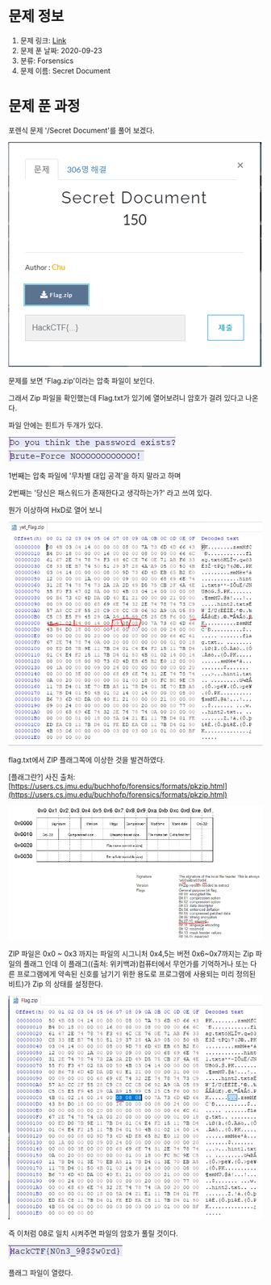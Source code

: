 # 문제 정보
1. 문제 링크: [Link](https://ctf.j0n9hyun.xyz/challenges#Secret%20Document)
2. 문제 푼 날짜: 2020-09-23
3. 분류: Forsensics
4. 문제 이름: Secret Document

# 문제 푼 과정

포렌식 문제 '/Secret Document'를 풀어 보겠다.

![main](pic/main.PNG)

문제를 보면 'Flag.zip'이라는 압축 파일이 보인다.

그래서 Zip 파일을 확인했는데 Flag.txt가 있기에 열어보려니 암호가 걸려 있다고 나온다.

파일 안에는 힌트가 두개가 있다.

![hint2](pic/hint2.PNG)![hint1](pic/hint1.PNG)

1번째는 압축 파일에 '무차별 대입 공격'을 하지 말라고 하며

2번째는 '당신은 패스워드가 존재한다고 생각하는가?' 라고 쓰여 있다.

뭔가 이상하여 HxD로 열어 보니

![PK_flag](pic/PK_flag.PNG)

flag.txt에서 ZIP 플래그쪽에 이상한 것을 발견하였다.

[플래그란?] 사진 출처: [https://users.cs.jmu.edu/buchhofp/forensics/formats/pkzip.html](https://users.cs.jmu.edu/buchhofp/forensics/formats/pkzip.html)

![zip_pk](pic/zip_pk.PNG)

ZIP 파일은 0x0 ~ 0x3 까지는 파일의 시그니처 0x4,5는 버전  0x6~0x7까지는 Zip 파일의 플래그 인데 이 플래그((출처: 위키백과)컴퓨터에서 무언가를 기억하거나 또는 다른 프로그램에게 약속된 신호를 남기기 위한 용도로 프로그램에 사용되는 미리 정의된 비트)가 Zip 의 상태를 설정한다.

![edit_flag](pic/edit_flag.PNG)

즉 이처럼 08로 일치 시켜주면 파일의 암호가 풀릴 것이다.

![flag](pic/flag.PNG)

플래그 파일이 열렸다.